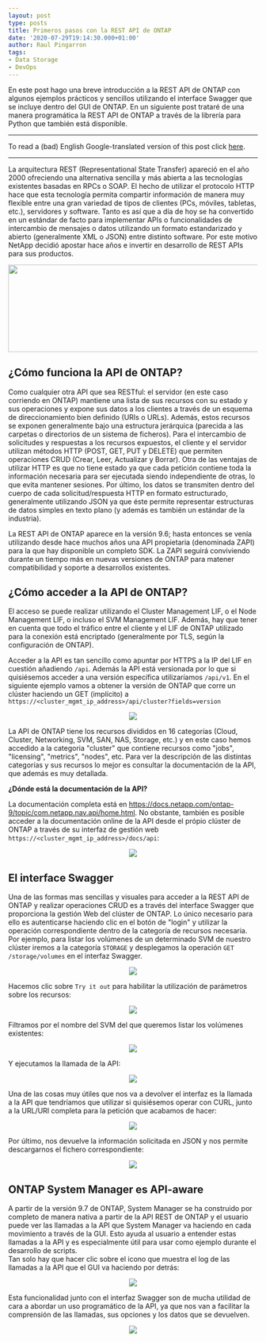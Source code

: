```yaml
---
layout: post
type: posts
title: Primeros pasos con la REST API de ONTAP
date: '2020-07-29T19:14:30.000+01:00'
author: Raul Pingarron
tags:
- Data Storage
- DevOps
---
```

En este post hago una breve introducción a la REST API de ONTAP con algunos ejemplos prácticos y sencillos utilizando el interface Swagger que se incluye dentro del GUI de ONTAP. En un siguiente post trataré de una manera programática la REST API de ONTAP a través de la librería para Python que también está disponible. 
  
---
To read a (bad) English Google-translated version of this post click <a href="https://translate.google.com/translate?hl=&sl=es&tl=en&u=https%3A%2F%2Fraul-pingarron.github.io%2F2020%2F07%2F29%2FONTAP-REST-API.html" target="_blank">here</a>.

---   

La arquitectura REST (Representational State Transfer) apareció en el año 2000 ofreciendo una alternativa sencilla y más abierta a las tecnologías existentes basadas en RPCs o SOAP. El hecho de utilizar el protocolo HTTP hace que esta tecnología permita compartir información de manera muy flexible entre una gran variedad de tipos de clientes (PCs, móviles, tabletas, etc.), servidores y software. Tanto es así que a día de hoy se ha convertido en un estándar de facto para implementar APIs o funcionalidades de intercambio de mensajes o datos utilizando un formato estandarizado y abierto (generalmente XML o JSON) entre distinto software. Por este motivo NetApp decidió apostar hace años e invertir en desarrollo de REST APIs para sus productos.   


<p align="center">
  <img width="582" height="176" src="/images/posts/ONTAP_REST-API.jpg">
</p>   

## ¿Cómo funciona la API de ONTAP?
Como cualquier otra API que sea RESTful:  el servidor (en este caso corriendo en ONTAP) mantiene una lista de sus recursos con su estado y sus operaciones y expone sus datos a los clientes a través de un esquema de direccionamiento bien definido (URIs o URLs). Además, estos recursos se exponen generalmente bajo una estructura jerárquica (parecida a las carpetas o directorios de un sistema de ficheros). 
Para el intercambio de solicitudes y respuestas a los recursos expuestos, el cliente y el servidor utilizan métodos HTTP (POST, GET, PUT y DELETE) que permiten operaciones CRUD (Crear, Leer, Actualizar y Borrar). Otra de las ventajas de utilizar HTTP es que no tiene estado ya que cada petición contiene toda la información necesaria para ser ejecutada siendo independiente de otras, lo que evita mantener sesiones.
Por último, los datos se transmiten dentro del cuerpo de cada solicitud/respuesta HTTP en formato estructurado, generalmente utilizando JSON ya que éste permite representar estructuras de datos simples en texto plano (y además es también un estándar de la industria).


La REST API de ONTAP aparece en la versión 9.6; hasta entonces se venía utilizando desde hace muchos años una API propietaria (denominada ZAPI) para la que hay disponible un completo SDK. La ZAPI seguirá conviviendo durante un tiempo más en nuevas versiones de ONTAP para matener compatibilidad y soporte a desarrollos existentes.


## ¿Cómo acceder a la API de ONTAP?
El acceso se puede realizar utilizando el Cluster Management LIF, o el Node Management LIF, o incluso el SVM Management LIF. Además, hay que tener en cuenta que todo el tráfico entre el cliente y el LIF de ONTAP utilizado para la conexión está encriptado (generalmente por TLS, según la configuración de ONTAP).

Acceder a la API es tan sencillo como apuntar por HTTPS a la IP del LIF en cuestión añadiendo `/api`. Además la API está versionada por lo que si quisiésemos acceder a una versión específica utilizaríamos `/api/v1`. En el siguiente ejemplo vamos a obtener la versión de ONTAP que corre un clúster haciendo un GET (implícito) a `https://<cluster_mgmt_ip_address>/api/cluster?fields=version`

<p align="center">
  <img src="/images/posts/ONTAP_REST-API_1.jpg">
</p>  

La API de ONTAP tiene los recursos divididos en 16 categorías (Cloud, Cluster, Networking, SVM, SAN, NAS, Storage, etc.) y en este caso hemos accedido a la categoria "cluster" que contiene recursos como "jobs", "licensing", "metrics", "nodes", etc. Para ver la descripción de las distintas categorías y sus recursos lo mejor es consultar la documentación de la API, que además es muy detallada.

**¿Dónde está la documentación de la API?**

La documentación completa está en <a href="https://docs.netapp.com/ontap-9/topic/com.netapp.nav.api/home.html" target="_blank">https://docs.netapp.com/ontap-9/topic/com.netapp.nav.api/home.html</a>.
No obstante, también es posible acceder a la documentación online de la API desde el própio clúster de ONTAP a través de su interfaz de gestión web `https://<cluster_mgmt_ip_address>/docs/api`:  

<p align="center">
  <img src="/images/posts/ONTAP_REST-API_2.jpg">
</p>  


## El interface Swagger 
Una de las formas mas sencillas y visuales para acceder a la REST API de ONTAP y realizar operaciones CRUD es a través del interface Swagger que proporciona la gestión Web del clúster de ONTAP. Lo único necesario para ello es autenticarse haciendo clic en el botón de "login" y utilizar la operación correspondiente dentro de la categoría de recursos necesaria.
Por ejemplo, para listar los volúmenes de un determinado SVM de nuestro clúster iremos a la categoría `STORAGE` y desplegamos la operación `GET /storage/volumes` en el interfaz Swagger. 

<p align="center">
  <img src="/images/posts/ONTAP_REST-API_3-1.jpg">
</p>  

Hacemos clic sobre `Try it out` para habilitar la utilización de parámetros sobre los recursos:

<p align="center">
  <img src="/images/posts/ONTAP_REST-API_3-2.jpg">
</p>  

Filtramos por el nombre del SVM del que queremos listar los volúmenes existentes:


<p align="center">
  <img src="/images/posts/ONTAP_REST-API_3-3.jpg">
</p>  

Y ejecutamos la llamada de la API:

<p align="center">
  <img src="/images/posts/ONTAP_REST-API_3-4.jpg">
</p>  

Una de las cosas muy útiles que nos va a devolver el interfaz es la llamada a la API que tendríamos que utilizar si quisiésemos operar con CURL, junto a la URL/URI completa para la petición que acabamos de hacer:

<p align="center">
  <img src="/images/posts/ONTAP_REST-API_3-5.jpg">
</p> 

Por último, nos devuelve la información solicitada en JSON y nos permite descargarnos el fichero correspondiente:

<p align="center">
  <img src="/images/posts/ONTAP_REST-API_3-6.jpg">
</p> 


## ONTAP System Manager es API-aware 

A partir de la versión 9.7 de ONTAP, System Manager se ha construido por completo de manera nativa a partir de la API REST de ONTAP y el usuario puede ver las llamadas a la API que System Manager va haciendo en cada movimiento a través de la GUI. Esto ayuda al usuario a entender estas llamadas a la API y es especialmente útil para usar como ejemplo durante el desarrollo de scripts.   
Tan solo hay que hacer clic sobre el icono que muestra el log de las llamadas a la API que el GUI va haciendo por detrás:

<p align="center">
  <img src="/images/posts/ONTAP_REST-API_4-1.jpg">
</p> 

Esta funcionalidad junto con el interfaz Swagger son de mucha utilidad de cara a abordar un uso programático de la API, ya que nos van a facilitar la comprensión de las llamadas, sus opciones y los datos que se devuelven.

<p align="center">
  <img src="/images/posts/ONTAP_REST-API_4-2.jpg">
</p> 

